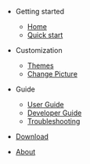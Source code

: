 - Getting started

  - [Home](/)
  - [Quick start](quickstart.md)

- Customization

  - [Themes](themes.md)
  - [Change Picture](change_pic.md)

- Guide

  - [User Guide](user_guide.md)
  - [Developer Guide](developer_guide.md)
  - [Troubleshooting](troubleshooting.md)

- [Download](download.md)
- [About](about.md)
